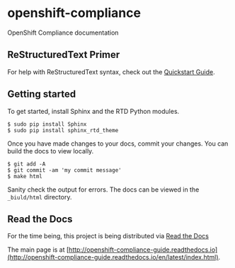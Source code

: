 # openshift-compliance
OpenShift Compliance documentation

## ReStructuredText Primer

For help with ReStructuredText syntax, check out the [Quickstart Guide](http://docutils.sourceforge.net/docs/user/rst/quickstart.html).

## Getting started

To get started, install Sphinx and the RTD Python modules.

```
$ sudo pip install Sphinx
$ sudo pip install sphinx_rtd_theme
```

Once you have made changes to your docs, commit your changes. You can build
the docs to view locally.

```
$ git add -A
$ git commit -am 'my commit message'
$ make html
```

Sanity check the output for errors. The docs can be viewed in the ```_biuld/html``` directory.

## Read the Docs

For the time being, this project is being distributed via [Read the Docs](http://readthedocs.org)

The main page is at [http://openshift-compliance-guide.readthedocs.io](http://openshift-compliance-guide.readthedocs.io/en/latest/index.html).

